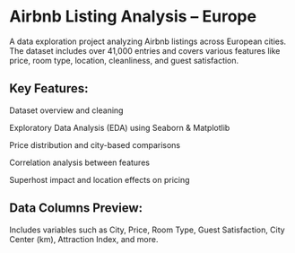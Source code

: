 # Airbnb Listing Analysis – Europe
A data exploration project analyzing Airbnb listings across European cities. The dataset includes over 41,000 entries and covers various features like price, room type, location, cleanliness, and guest satisfaction.

## Key Features:
Dataset overview and cleaning

Exploratory Data Analysis (EDA) using Seaborn & Matplotlib

Price distribution and city-based comparisons

Correlation analysis between features

Superhost impact and location effects on pricing

## Data Columns Preview:
Includes variables such as City, Price, Room Type, Guest Satisfaction, City Center (km), Attraction Index, and more.
